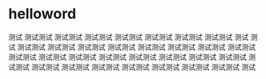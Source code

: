 # helloword
测试  测试测试  测试测试  测试测试  测试测试  测试测试  测试测试  测试测试  测试
测试  测试测试  测试测试  测试测试  测试测试  测试测试  测试测试  测试测试  测试测试  测试测试  测试测试  测试测试  测试测试  测试测试  测试测试  测试测试  测试测试  测试测试  测试测试  测试测试  测试测试  测试测试  测试测试  测试测试  测试测试  测试

